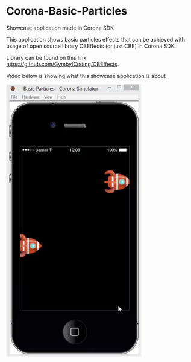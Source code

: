 # Corona-Basic-Particles
Showcase application made in Corona SDK

This application shows basic particles effects that can be achieved with usage of open source library CBEffects (or just CBE) in Corona SDK.

Library can be found on this link https://github.com/GymbylCoding/CBEffects.

Video below is showing what this showcase application is about


![](docs/CoronaBasicParticles.gif)



